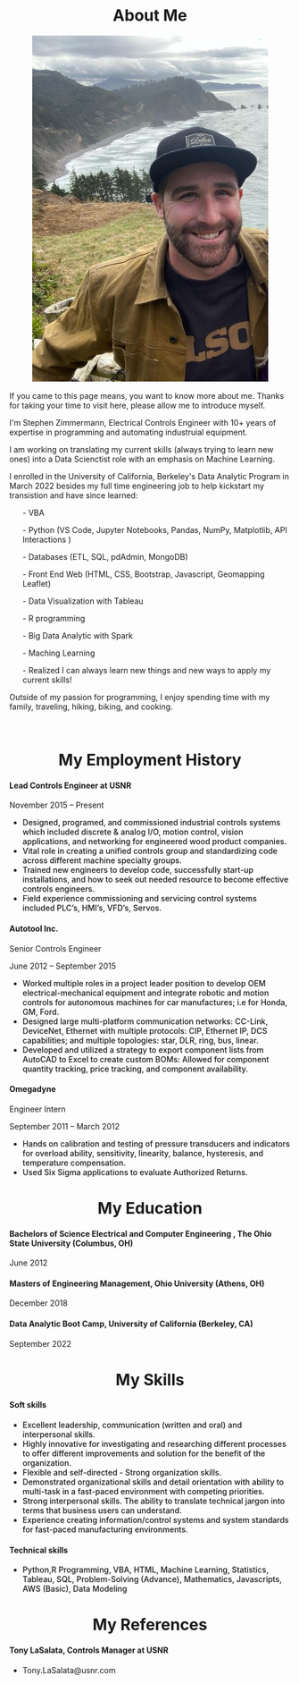 <h1 align="center">About Me</h1>

<p align= "center">
<img src="myprof.jpg" alt="#" class="center" >

</p>
<p class="w3-margin-top-2"> 
              If you came to this page means, you want to know more about me. Thanks for taking your time to visit here, please allow me to introduce myself.</p>
<p> 
              I'm Stephen Zimmermann, Electrical Controls Engineer with 10+ years of expertise in programming and automating industruial equipment. 
            </p> 
            <p>I am working on translating my current skills (always trying to learn new ones) into a Data Scienctist role with an emphasis on Machine Learning.</p>

 <p class = "">
              I enrolled in the University of California, Berkeley's Data Analytic Program in March 2022 besides my full time engineering job to help kickstart my transistion and have since learned: 
             <ul> <il> - VBA </ul></il> 
             <ul> <il> - Python (VS Code, Jupyter Notebooks, Pandas, NumPy, Matplotlib, API Interactions ) </ul></il> 
             <ul> <il> - Databases (ETL, SQL, pdAdmin, MongoDB) </ul></il> 
             <ul> <il> - Front End Web (HTML, CSS, Bootstrap, Javascript, Geomapping Leaflet) </ul></il> 
             <ul> <il> - Data Visualization with Tableau </ul></il> 
             <ul> <il> - R programming </ul></il> 
             <ul> <il> - Big Data Analytic with Spark  </ul></il> 
			 <ul> <il> - Maching Learning  </ul></il> 
             <ul> <il> - Realized I can always learn new things and new ways to apply my current skills! </ul></il> 
            </p>
 <p class=""> Outside of my passion for programming, I enjoy spending time with my family, traveling, hiking, biking, and cooking. 
            </p>

<br />


<h1 align="center">My Employment History</h1>

<div class="">
<h4>Lead Controls Engineer at USNR</h4>
	<p>November 2015 – Present
	</p>
<ul class="w3-ul" style="font-weight: 500;">
  <li> Designed, programed, and commissioned industrial controls systems which included discrete & analog I/O, motion control, vision applications, and networking for engineered wood product companies.
  </li>
  <li>
	 Vital role in creating a unified controls group and standardizing code across different machine specialty groups.
	</li>
  <li> Trained new engineers to develop code, successfully start-up installations, and how to seek out needed resource to become effective controls engineers.
  </li>
  <li> Field experience commissioning and servicing control systems included PLC’s, HMI’s, VFD’s, Servos.
  </li>
  </ul>
  </div>  
  
<div class="">
<h4>Autotool Inc.</h4>
<p>Senior Controls Engineer</p>
 <p> June 2012 – September 2015 </p>
           <ul class="w3-ul" style="font-weight: 500;">
					<li>Worked multiple roles in a project leader position to develop OEM electrical-mechanical equipment and integrate robotic and motion controls for autonomous machines for car manufactures; i.e for Honda, GM, Ford. 
					</li>
					<li>Designed large multi-platform communication networks: CC-Link, DeviceNet, Ethernet with multiple protocols: CIP, Ethernet IP, DCS capabilities; and multiple topologies: star, DLR, ring, bus, linear. 
					</li>
					<li>Developed and utilized a strategy to export component lists from AutoCAD to Excel to create custom BOMs: Allowed for component quantity tracking, price tracking, and component availability. 
                    </li>
			</ul>
	  </div> 
<div class="">	  
                <h4>Omegadyne</h4>
<p>Engineer Intern</p>
 <p> September 2011 – March 2012</p>
           <ul class="w3-ul" style="font-weight: 500;">
                  <li>Hands on calibration and testing of pressure transducers and indicators for overload ability, sensitivity, linearity, balance, hysteresis, and temperature compensation. 
                  </li>
                  <li>Used Six Sigma applications to evaluate Authorized Returns.
				  </li>
                </ul>
</div>
            
<h1 align="center">My Education</h1>
<div class="">
  <h4>Bachelors of Science Electrical and Computer Engineering , The Ohio State University (Columbus, OH)</h4>
                <p>June 2012 </p>
                <h4>Masters of Engineering Management, Ohio University (Athens, OH)
                </h4>
                <p>December 2018 </p>
				<h4>Data Analytic Boot Camp, University of California (Berkeley, CA)
                </h4>
                <p>September 2022 </p>
  
  </div>
        <h1 align="center">My Skills</h1>       
<div class="">
  <h4>Soft skills</h4>
  <ul class="w3-ul" style="font-weight: 500;">
                <li> Excellent leadership, communication (written and oral) and interpersonal skills.</li>
                <li> Highly innovative for investigating and researching different processes to offer different improvements and solution for the benefit of the organization. </li>
                <li> Flexible and self-directed - Strong organization skills.</li>
                <li> Demonstrated organizational skills and detail orientation with ability to multi-task in a fast-paced environment with competing priorities.</li>
                <li> Strong interpersonal skills. The ability to translate technical jargon into terms that business users can understand.</li>
                <li> Experience creating information/control systems and system standards for fast-paced manufacturing environments.</li>
                </ul>
				
  <h4>Technical skills</h4>
                <ul class="w3-ul" style="font-weight: 500;">
                  <li>Python,R Programming, VBA, HTML, Machine Learning, Statistics, Tableau, SQL, Problem-Solving (Advance), Mathematics, Javascripts, AWS (Basic), Data Modeling
                  </li>
				  </ul>
                  
               
   </div>
  <h1 align="center">My References</h1>
  <h4>Tony LaSalata, Controls Manager at USNR </h4>
  <ul> <li> Tony.LaSalata@usnr.com</li></ul>

